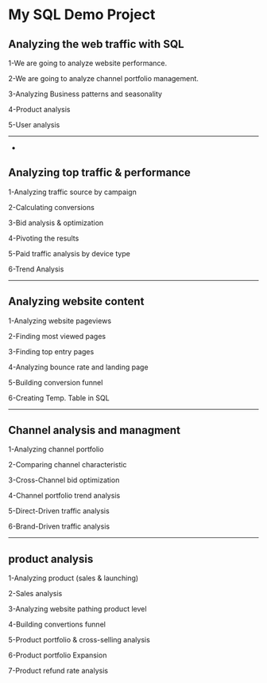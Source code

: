 # My SQL Demo Project
## Analyzing the web traffic with SQL

1-We are going to analyze website performance.

2-We are going to analyze channel portfolio management.

3-Analyzing Business patterns and seasonality

4-Product analysis

5-User analysis 

-----------------------------------------------------------------------------------------------------
-
## Analyzing top traffic & performance

1-Analyzing traffic source by campaign

2-Calculating conversions 

3-Bid analysis & optimization 

4-Pivoting the results 

5-Paid traffic analysis by device type

6-Trend Analysis

------------------------------------------------------------------------------------------------
## Analyzing website content

1-Analyzing website pageviews

2-Finding most viewed pages 

3-Finding top entry pages 

4-Analyzing bounce rate and landing page

5-Building conversion funnel

6-Creating Temp. Table in SQL

------------------------------------------------------------------------------------------------
## Channel analysis and managment

1-Analyzing channel portfolio

2-Comparing channel characteristic

3-Cross-Channel bid optimization

4-Channel portfolio trend analysis

5-Direct-Driven traffic analysis

6-Brand-Driven traffic analysis

------------------------------------------------------------------------------------------------

## product analysis

1-Analyzing product (sales & launching)

2-Sales analysis

3-Analyzing website pathing product level

4-Building convertions funnel

5-Product portfolio & cross-selling analysis

6-Product portfolio Expansion

7-Product refund rate analysis
